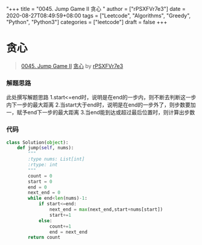 "+++
title = "0045. Jump Game II 贪心 "
author = ["rPSXFVr7e3"]
date = 2020-08-27T08:49:59+08:00
tags = ["Leetcode", "Algorithms", "Greedy", "Python", "Python3"]
categories = ["leetcode"]
draft = false
+++

# 贪心

> [0045. Jump Game II](https://leetcode-cn.com/problems/jump-game-ii/)
> [贪心](https://leetcode-cn.com/problems/jump-game-ii/solution/tan-xin-by-rpsxfvr7e3-2/) by [rPSXFVr7e3](https://leetcode-cn.com/u/rPSXFVr7e3/)

### 解题思路
此处撰写解题思路
1.start<=end时，说明是在end的一步内，则不断去判断这一步内下一步的最大距离
2.当start大于end时，说明是在end的一步外了，则步数要加一，赋予end下一步的最大距离
3.当end能到达或超过最后位置时，则计算出步数

### 代码

```python
class Solution(object):
    def jump(self, nums):
        """
        :type nums: List[int]
        :rtype: int
        """
        count = 0
        start = 0
        end = 0
        next_end = 0
        while end<len(nums)-1:
            if start<=end:
                next_end = max(next_end,start+nums[start])
                start+=1
            else:
                count+=1
                end = next_end
        return count
```